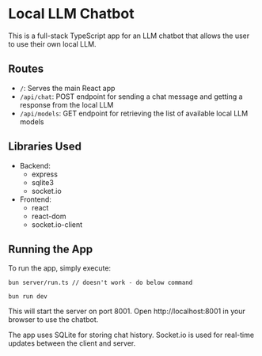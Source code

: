 
# Local LLM Chatbot

This is a full-stack TypeScript app for an LLM chatbot that allows the user to use their own local LLM. 

## Routes
- `/`: Serves the main React app
- `/api/chat`: POST endpoint for sending a chat message and getting a response from the local LLM
- `/api/models`: GET endpoint for retrieving the list of available local LLM models

## Libraries Used
- Backend:
  - express
  - sqlite3 
  - socket.io
- Frontend:  
  - react
  - react-dom
  - socket.io-client

## Running the App

To run the app, simply execute:

```
bun server/run.ts // doesn't work - do below command
```

```
bun run dev
```

This will start the server on port 8001. Open http://localhost:8001 in your browser to use the chatbot.

The app uses SQLite for storing chat history. Socket.io is used for real-time updates between the client and server.

